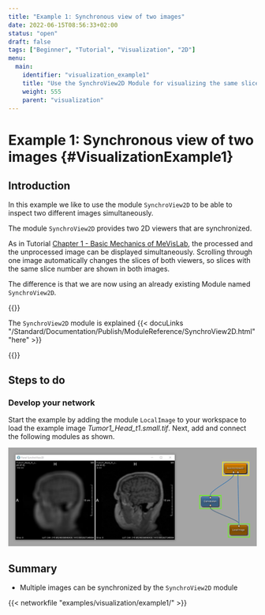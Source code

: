 ```yaml
---
title: "Example 1: Synchronous view of two images"
date: 2022-06-15T08:56:33+02:00
status: "open"
draft: false
tags: ["Beginner", "Tutorial", "Visualization", "2D"]
menu: 
  main:
    identifier: "visualization_example1"
    title: "Use the SynchroView2D Module for visualizing the same slice(s) of two images"
    weight: 555
    parent: "visualization"
---
```

# Example 1: Synchronous view of two images {#VisualizationExample1}
## Introduction
In this example we like to use the module `SynchroView2D` to be able to inspect two different images simultaneously.

The module `SynchroView2D` provides two 2D viewers that are synchronized.

As in Tutorial [Chapter 1 - Basic Mechanics of MeVisLab](/tutorials/basicmechanisms/#TutorialParameterConnection), the processed and the unprocessed image can be displayed simultaneously. Scrolling through one image automatically changes the slices of both viewers, so slices with the same slice number are shown in both images.

The difference is that we are now using an already existing Module named `SynchroView2D`.

{{<alert class="info" caption="Extra Infos">}}

The `SynchroView2D` module is explained {{< docuLinks "/Standard/Documentation/Publish/ModuleReference/SynchroView2D.html" "here" >}}

{{</alert>}}

## Steps to do
### Develop your network
Start the example by adding the module `LocalImage` to your workspace to load the example image *Tumor1_Head_t1.small.tif*. Next, add and connect the following modules as shown.

![SynchroView2D](/images/tutorials/visualization/V1_01.png "SynchroView2D Viewer")

## Summary
* Multiple images can be synchronized by the `SynchroView2D` module

{{< networkfile "examples/visualization/example1/" >}}
